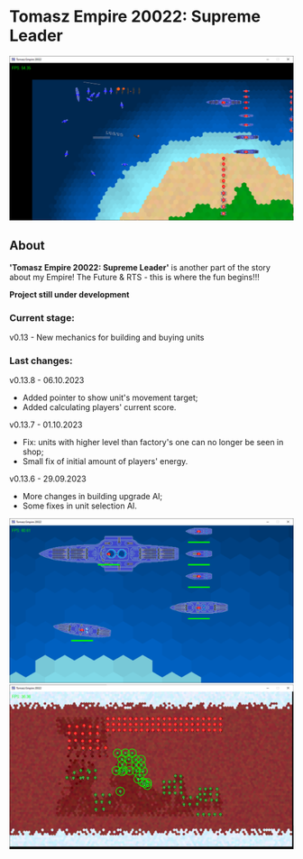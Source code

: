 # Tomasz Empire 20022: Supreme Leader

<p align="center">
  <img src="screens/screenshot1_20230115.png" alt="Tomasz Empire 20022">
</p>

## About
**'Tomasz Empire 20022: Supreme Leader'** is another part of the story about my Empire! The Future &amp; RTS - this is where the fun begins!!!

**Project still under development**

### Current stage:
v0.13 - New mechanics for building and buying units

### Last changes:
v0.13.8 - 06.10.2023

* Added pointer to show unit's movement target;
* Added calculating players' current score.

v0.13.7 - 01.10.2023

* Fix: units with higher level than factory's one can no longer be seen in shop;
* Small fix of initial amount of players' energy.

v0.13.6 - 29.09.2023

* More changes in building upgrade AI;
* Some fixes in unit selection AI.


<p align="center">
  <img src="screens/screenshot2_20230115.png" alt="Tomasz Empire 20022 - Fleet">
  <br />
  <img src="screens/screenshot3_20230115.png" alt="Tomasz Empire 20022 - Mars poles Map">
</p>
